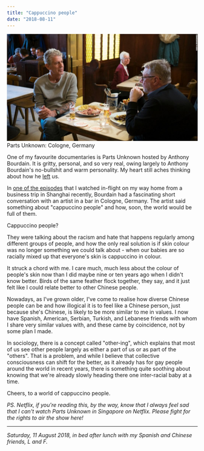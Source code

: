 ```yaml
---
title: "Cappuccino people"
date: "2018-08-11"
---
```


![parts unknown cologne cappuccino people](images/160505132851-02-bourdain-cologne-super-169-1024x576.jpg) Parts Unknown: Cologne, Germany

One of my favourite documentaries is Parts Unknown hosted by Anthony Bourdain. It is gritty, personal, and so very real, owing largely to Anthony Bourdain's no-bullshit and warm personality. My heart still aches thinking about how he [left](https://www.vanityfair.com/hollywood/2018/08/remembering-anthony-bourdain-as-only-his-fixers-could) us.

In [one of the episodes](https://www.eater.com/2016/6/5/11852318/anthony-bourdain-parts-unknown-cologne-germany-recap) that I watched in-flight on my way home from a business trip in Shanghai recently, Bourdain had a fascinating short conversation with an artist in a bar in Cologne, Germany. The artist said something about "cappuccino people" and how, soon, the world would be full of them.

Cappuccino people?

They were talking about the racism and hate that happens regularly among different groups of people, and how the only real solution is if skin colour was no longer something we could talk about - when our babies are so racially mixed up that everyone's skin is cappuccino in colour.

It struck a chord with me. I care much, much less about the colour of people's skin now than I did maybe nine or ten years ago when I didn't know better. Birds of the same feather flock together, they say, and it just felt like I could relate better to other Chinese people.

Nowadays, as I've grown older, I've come to realise how diverse Chinese people can be and how illogical it is to feel like a Chinese person, just because she's Chinese, is likely to be more similar to me in values. I now have Spanish, American, Serbian, Turkish, and Lebanese friends with whom I share very similar values with, and these came by coincidence, not by some plan I made.

In sociology, there is a concept called "other-ing", which explains that most of us see other people largely as either a part of us or as part of the "others". That is a problem, and while I believe that collective consciousness can shift for the better, as it already has for gay people around the world in recent years, there is something quite soothing about knowing that we're already slowly heading there one inter-racial baby at a time.

Cheers, to a world of cappuccino people.

_PS. Netflix, if you're reading this, by the way, know that I always feel sad that I can't watch Parts Unknown in Singapore on Netflix. Please fight for the rights to air the show here!_

* * *

_Saturday, 11 August 2018, in bed after lunch with my Spanish and Chinese friends, L and F._
